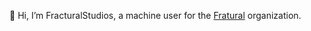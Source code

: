 👋 Hi, I’m FracturalStudios, a machine user for the [Fratural](https://github.com/Fractural) organization.
